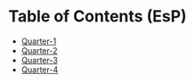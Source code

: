 # Table of Contents (EsP)

- [Quarter-1](./Q1/quarter-1.md)
- [Quarter-2](./Q1/quarter-2.md)
- [Quarter-3](./Q1/quarter-3.md)
- [Quarter-4](./Q1/quarter-4.md)